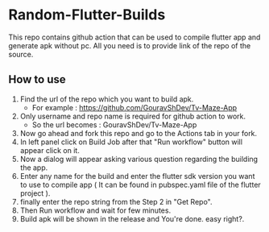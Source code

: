 # Random-Flutter-Builds
This repo contains github action that can be used to compile flutter app and generate apk without pc. All you need is to provide link of the repo of the source.

## How to use
1. Find the url of the repo which you want to build apk. 
    - For example : https://github.com/GouravShDev/Tv-Maze-App
2. Only username and repo name is required for github action to work.
    - So the url becomes : GouravShDev/Tv-Maze-App
3. Now go ahead and fork this repo and go to the Actions tab in your fork.
4. In left panel click on Build Job after that "Run workflow" button will appear click on it.
5. Now a dialog will appear asking various question regarding the building the app.
6. Enter any name for the build and enter the flutter sdk version you want to use to compile app ( It can be found in pubspec.yaml file of the flutter project ).
7. finally enter the repo string from the Step 2 in "Get Repo".
8. Then Run workflow and wait for few minutes.
9. Build apk will be shown in the release and You're done. easy right?.
